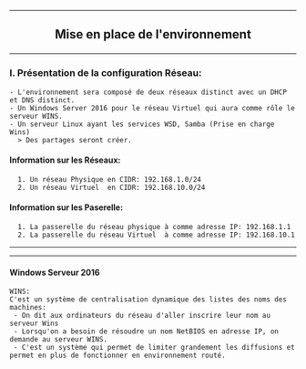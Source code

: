 __________________________________________________________________________________________________________________________________________
## <p align=center>**Mise en place de l'environnement**</align>

__________________________________________________________________________________________________________________________________________
### **I. Présentation de la configuration Réseau**:

````
- L'environnement sera composé de deux réseaux distinct avec un DHCP et DNS distinct.
- Un Windows Server 2016 pour le réseau Virtuel qui aura comme rôle le serveur WINS.
- Un serveur Linux ayant les services WSD, Samba (Prise en charge Wins)
  > Des partages seront créer.
````


#### Information sur les Réseaux:
````
  1. Un réseau Physique en CIDR: 192.168.1.0/24
  2. Un réseau Virtuel  en CIDR: 192.168.10.0/24
````

 #### Information sur les Paserelle:
````
  1. La passerelle du réseau physique à comme adresse IP: 192.168.1.1
  2. La passerelle du réseau Virtuel  à comme adresse IP: 192.168.10.1
````
__________________________________________________________________________________________________________________________________________


____
#### **Windows Serveur 2016**
````
WINS:
C'est un système de centralisation dynamique des listes des noms des machines: 
 - On dit aux ordinateurs du réseau d'aller inscrire leur nom au serveur Wins
 - Lorsqu'on a besoin de résoudre un nom NetBIOS en adresse IP, on demande au serveur WINS.
 - C'est un système qui permet de limiter grandement les diffusions et permet en plus de fonctionner en environnement routé.
````
